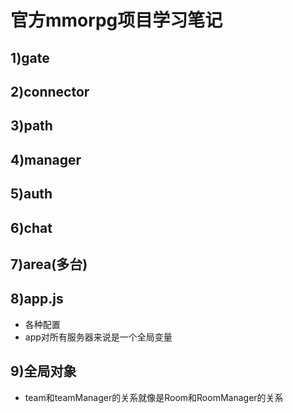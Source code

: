 # 官方mmorpg项目学习笔记

## 1)gate

## 2)connector

## 3)path

## 4)manager

## 5)auth

## 6)chat

## 7)area(多台)

## 8)app.js
*  各种配置
*  app对所有服务器来说是一个全局变量

## 9)全局对象
*  team和teamManager的关系就像是Room和RoomManager的关系
